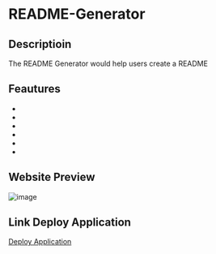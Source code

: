# README-Generator

## Descriptioin

The README Generator would help users create a README 

## Feautures

* 
* 
*
* 
* 
* 

## Website Preview

![image]()

## Link Deploy Application

[Deploy Application]()